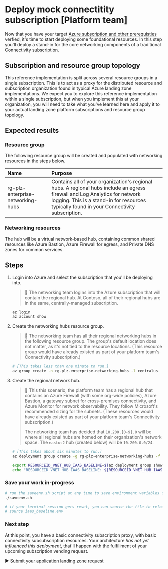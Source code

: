 # Deploy mock connectitity subscription [Platform team]

Now that you have your target [Azure subscription and other prerequisties](./01-prerequisites.md) verfied, it's time to start deploying some foundational resources. In this step you'll deploy a stand-in for the core networking components of a traditional Connectivity subscription.

## Subscription and resource group topology

This reference implementation is split across several resource groups in a single subscription. This is to act as a proxy for the distributed resource and subscription organization found in typical Azure landing zone implementations. We expect you to explore this reference implementation within a single subscription, but when you implement this at your organization, you will need to take what you've learned here and apply it to your actual landing zone platform subscriptions and resource group topology.

## Expected results

### Resource group

The following resource group will be created and populated with networking resources in the steps below.

| Name                              | Purpose                                   |
| :-------------------------------- | :---------------------------------------- |
| rg-plz-enterprise-networking-hubs | Contains all of your organization's regional hubs. A regional hubs include an egress firewall and Log Analytics for network logging. This is a stand-in for resources typically found in your Connectivity subscription. |

### Networking resources

The hub will be a virtual network-based hub, containing common shared resources like Azure Bastion, Azure Firewall for egress, and Private DNS zones for common services.

## Steps

1. Login into Azure and select the subscription that you'll be deploying into.

   > :book: The networking team logins into the Azure subscription that will contain the regional hub. At Contoso, all of their regional hubs are in the same, centrally-managed subscription.

   ```bash
   az login
   az account show
   ```

1. Create the networking hubs resource group.

   > :book: The networking team has all their regional networking hubs in the following resource group. The group's default location does not matter, as it's not tied to the resource locations. (This resource group would have already existed as part of your platform team's Connectivity subscription.)

   ```bash
   # [This takes less than one minute to run.]
   az group create -n rg-plz-enterprise-networking-hubs -l centralus
   ```

1. Create the regional network hub.

   > :book: This this scenario, the platform team has a regional hub that contains an Azure Firewall (with some org-wide policies), Azure Bastion, a gateway subnet for cross-premises connectivity, and Azure Monitor for network observability. They follow Microsoft's recommended sizing for the subnets. (These resources would have already existed as part of your platform team's Connectivity subscription.)
   >
   > The networking team has decided that `10.200.[0-9].0` will be where all regional hubs are homed on their organization's network space. The `eastus2` hub (created below) will be `10.200.0.0/24`.

   ```bash
   # [This takes about six minutes to run.]
   az deployment group create -g rg-plz-enterprise-networking-hubs -f platform-landing-zone/hub-default.bicep -p location=eastus2
   ```

   ```bash
   export RESOURCEID_VNET_HUB_IAAS_BASELINE=$(az deployment group show -g rg-plz-enterprise-networking-hubs -n hub-default --query properties.outputs.hubVnetId.value -o tsv)
   echo "RESOURCEID_VNET_HUB_IAAS_BASELINE: ${RESOURCEID_VNET_HUB_IAAS_BASELINE}"
   ```

### Save your work in-progress

```bash
# run the saveenv.sh script at any time to save environment variables created above to iaas_baseline.env
./saveenv.sh

# if your terminal session gets reset, you can source the file to reload the environment variables
# source iaas_baseline.env
```

### Next step

At this point, you have a basic connectivity subscription proxy, with basic connectivity subsubscription resources. Your architecture _has not yet influenced this deployment_, that'll happen with the fulfillment of your upcoming subscription vending request.

:arrow_forward: [Submit your application landing zone request](./03-subscription-vending-request.md)
